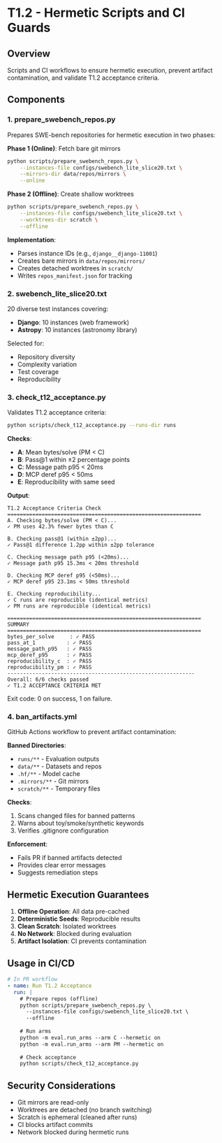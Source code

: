 # T1.2 - Hermetic Scripts and CI Guards

## Overview

Scripts and CI workflows to ensure hermetic execution, prevent artifact contamination, and validate T1.2 acceptance criteria.

## Components

### 1. prepare_swebench_repos.py

Prepares SWE-bench repositories for hermetic execution in two phases:

**Phase 1 (Online)**: Fetch bare git mirrors
```bash
python scripts/prepare_swebench_repos.py \
    --instances-file configs/swebench_lite_slice20.txt \
    --mirrors-dir data/repos/mirrors \
    --online
```

**Phase 2 (Offline)**: Create shallow worktrees
```bash
python scripts/prepare_swebench_repos.py \
    --instances-file configs/swebench_lite_slice20.txt \
    --worktrees-dir scratch \
    --offline
```

**Implementation**:
- Parses instance IDs (e.g., `django__django-11001`)
- Creates bare mirrors in `data/repos/mirrors/`
- Creates detached worktrees in `scratch/`
- Writes `repos_manifest.json` for tracking

### 2. swebench_lite_slice20.txt

20 diverse test instances covering:
- **Django**: 10 instances (web framework)
- **Astropy**: 10 instances (astronomy library)

Selected for:
- Repository diversity
- Complexity variation
- Test coverage
- Reproducibility

### 3. check_t12_acceptance.py

Validates T1.2 acceptance criteria:

```bash
python scripts/check_t12_acceptance.py --runs-dir runs
```

**Checks**:
- **A**: Mean bytes/solve (PM < C)
- **B**: Pass@1 within ±2 percentage points
- **C**: Message path p95 < 20ms
- **D**: MCP deref p95 < 50ms
- **E**: Reproducibility with same seed

**Output**:
```
T1.2 Acceptance Criteria Check
==============================================================
A. Checking bytes/solve (PM < C)...
✓ PM uses 42.3% fewer bytes than C

B. Checking pass@1 (within ±2pp)...
✓ Pass@1 difference 1.2pp within ±2pp tolerance

C. Checking message path p95 (<20ms)...
✓ Message path p95 15.3ms < 20ms threshold

D. Checking MCP deref p95 (<50ms)...
✓ MCP deref p95 23.1ms < 50ms threshold

E. Checking reproducibility...
✓ C runs are reproducible (identical metrics)
✓ PM runs are reproducible (identical metrics)

==============================================================
SUMMARY
==============================================================
bytes_per_solve     : ✓ PASS
pass_at_1          : ✓ PASS
message_path_p95   : ✓ PASS
mcp_deref_p95      : ✓ PASS
reproducibility_c  : ✓ PASS
reproducibility_pm : ✓ PASS
------------------------------------------------------------
Overall: 6/6 checks passed
✓ T1.2 ACCEPTANCE CRITERIA MET
```

Exit code: 0 on success, 1 on failure.

### 4. ban_artifacts.yml

GitHub Actions workflow to prevent artifact contamination:

**Banned Directories**:
- `runs/**` - Evaluation outputs
- `data/**` - Datasets and repos
- `.hf/**` - Model cache
- `.mirrors/**` - Git mirrors
- `scratch/**` - Temporary files

**Checks**:
1. Scans changed files for banned patterns
2. Warns about toy/smoke/synthetic keywords
3. Verifies .gitignore configuration

**Enforcement**:
- Fails PR if banned artifacts detected
- Provides clear error messages
- Suggests remediation steps

## Hermetic Execution Guarantees

1. **Offline Operation**: All data pre-cached
2. **Deterministic Seeds**: Reproducible results
3. **Clean Scratch**: Isolated worktrees
4. **No Network**: Blocked during evaluation
5. **Artifact Isolation**: CI prevents contamination

## Usage in CI/CD

```yaml
# In PR workflow
- name: Run T1.2 Acceptance
  run: |
    # Prepare repos (offline)
    python scripts/prepare_swebench_repos.py \
      --instances-file configs/swebench_lite_slice20.txt \
      --offline
    
    # Run arms
    python -m eval.run_arms --arm C --hermetic on
    python -m eval.run_arms --arm PM --hermetic on
    
    # Check acceptance
    python scripts/check_t12_acceptance.py
```

## Security Considerations

- Git mirrors are read-only
- Worktrees are detached (no branch switching)
- Scratch is ephemeral (cleaned after runs)
- CI blocks artifact commits
- Network blocked during hermetic runs
